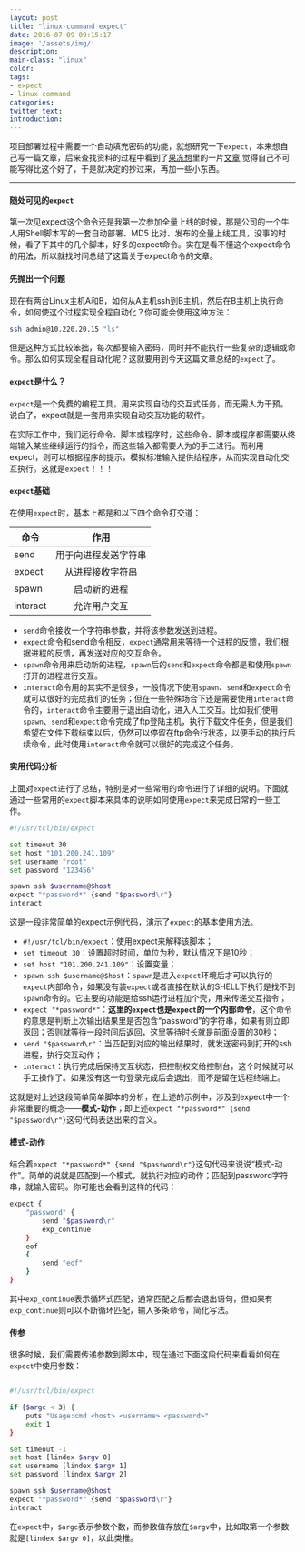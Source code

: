 ```yaml
---
layout: post
title: "linux-command expect"
date: 2016-07-09 09:15:17
image: '/assets/img/'
description:
main-class: "linux"
color: 
tags:
- expect
- linux command
categories:
twitter_text:
introduction:
---
```


项目部署过程中需要一个自动填充密码的功能，就想研究一下`expect`，本来想自己写一篇文章，后来查找资料的过程中看到了[果冻想](http://www.jellythink.com/)里的一片[文章](http://www.jellythink.com/archives/1470),觉得自己不可能写得比这个好了，于是就决定的抄过来，再加一些小东西。

----

#### 随处可见的`expect`

第一次见expect这个命令还是我第一次参加全量上线的时候，那是公司的一个牛人用Shell脚本写的一套自动部署、MD5 比对、发布的全量上线工具，没事的时候，看了下其中的几个脚本，好多的expect命令。实在是看不懂这个expect命令的用法，所以就找时间总结了这篇关于expect命令的文章。


#### 先抛出一个问题

现在有两台Linux主机A和B，如何从A主机ssh到B主机，然后在B主机上执行命令，如何使这个过程实现全程自动化？你可能会使用这种方法：

```sh
ssh admin@10.220.20.15 "ls"
```
但是这种方式比较笨拙，每次都要输入密码，同时并不能执行一些复杂的逻辑或命令。那么如何实现全程自动化呢？这就要用到今天这篇文章总结的`expect`了。

#### `expect`是什么？

`expect`是一个免费的编程工具，用来实现自动的交互式任务，而无需人为干预。说白了，expect就是一套用来实现自动交互功能的软件。

在实际工作中，我们运行命令、脚本或程序时，这些命令、脚本或程序都需要从终端输入某些继续运行的指令，而这些输入都需要人为的手工进行。而利用expect，则可以根据程序的提示，模拟标准输入提供给程序，从而实现自动化交互执行。这就是`expect`！！！

#### `expect`基础

在使用`expect`时，基本上都是和以下四个命令打交道：

|     命令           |   作用                |
| ---------         |:---------:            |
|     send          |   用于向进程发送字符串    |
|     expect        |   从进程接收字符串       |
|     spawn         |   启动新的进程          |
|     interact      |   允许用户交互          |

- `send`命令接收一个字符串参数，并将该参数发送到进程。
- `expect`命令和send命令相反，`expect`通常用来等待一个进程的反馈，我们根据进程的反馈，再发送对应的交互命令。
- `spawn`命令用来启动新的进程，`spawn`后的`send`和`expect`命令都是和使用`spawn`打开的进程进行交互。
- `interact`命令用的其实不是很多，一般情况下使用`spawn`、`send`和`expect`命令就可以很好的完成我们的任务；但在一些特殊场合下还是需要使用`interact`命令的，`interact`命令主要用于退出自动化，进入人工交互。比如我们使用`spawn`、`send`和`expect`命令完成了ftp登陆主机，执行下载文件任务，但是我们希望在文件下载结束以后，仍然可以停留在ftp命令行状态，以便手动的执行后续命令，此时使用`interact`命令就可以很好的完成这个任务。

#### 实用代码分析

上面对`expect`进行了总结，特别是对一些常用的命令进行了详细的说明。下面就通过一些常用的`expect`脚本来具体的说明如何使用`expect`来完成日常的一些工作。

```sh
#!/usr/tcl/bin/expect

set timeout 30
set host "101.200.241.109"
set username "root"
set password "123456"

spawn ssh $username@$host
expect "*password*" {send "$password\r"}
interact
```

这是一段非常简单的expect示例代码，演示了`expect`的基本使用方法。

* `#!/usr/tcl/bin/expect`：使用expect来解释该脚本；
* `set timeout 30`：设置超时时间，单位为秒，默认情况下是10秒；
* `set host "101.200.241.109"`：设置变量；
* `spawn ssh $username@$host`：`spawn`是进入`expect`环境后才可以执行的`expect`内部命令，如果没有装`expect`或者直接在默认的SHELL下执行是找不到`spawn`命令的。它主要的功能是给ssh运行进程加个壳，用来传递交互指令；
* `expect "*password*"`：__这里的`expect`也是`expect`的一个内部命令__，这个命令的意思是判断上次输出结果里是否包含“password”的字符串，如果有则立即返回；否则就等待一段时间后返回，这里等待时长就是前面设置的30秒；
* `send "$password\r"`：当匹配到对应的输出结果时，就发送密码到打开的ssh进程，执行交互动作；
* `interact`：执行完成后保持交互状态，把控制权交给控制台，这个时候就可以手工操作了。如果没有这一句登录完成后会退出，而不是留在远程终端上。

这就是对上述这段简单简单脚本的分析，在上述的示例中，涉及到expect中一个非常重要的概念——__模式-动作__；即上述`expect "*password*" {send "$password\r"}`这句代码表达出来的含义。

#### 模式-动作

结合着`expect "*password*" {send "$password\r"}`这句代码来说说“模式-动作”。简单的说就是匹配到一个模式，就执行对应的动作；匹配到password字符串，就输入密码。你可能也会看到这样的代码：

```sh
expect {
    "password" {
        send "$password\r"
        exp_continue
    }
    eof
    {
        send "eof"
    }
}
```
其中`exp_continue`表示循环式匹配，通常匹配之后都会退出语句，但如果有`exp_continue`则可以不断循环匹配，输入多条命令，简化写法。

#### 传参

很多时候，我们需要传递参数到脚本中，现在通过下面这段代码来看看如何在`expect`中使用参数：

```sh

#!/usr/tcl/bin/expect

if {$argc < 3} {
    puts "Usage:cmd <host> <username> <password>"
    exit 1
}

set timeout -1
set host [lindex $argv 0] 
set username [lindex $argv 1]
set password [lindex $argv 2]

spawn ssh $username@$host
expect "*password*" {send "$password\r"}
interact
```

在`expect`中，`$argc`表示参数个数，而参数值存放在`$argv`中，比如取第一个参数就是`[lindex $argv 0]`，以此类推。






